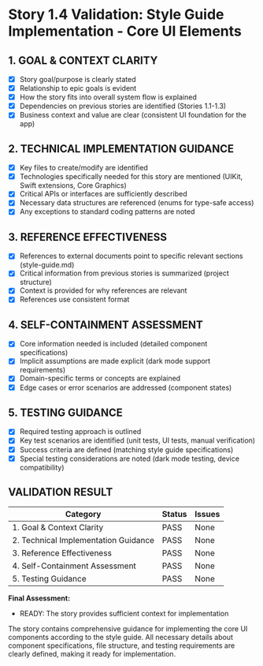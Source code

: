 # Story 1.4 Validation: Style Guide Implementation - Core UI Elements

## 1. GOAL & CONTEXT CLARITY

- [x] Story goal/purpose is clearly stated
- [x] Relationship to epic goals is evident
- [x] How the story fits into overall system flow is explained
- [x] Dependencies on previous stories are identified (Stories 1.1-1.3)
- [x] Business context and value are clear (consistent UI foundation for the app)

## 2. TECHNICAL IMPLEMENTATION GUIDANCE

- [x] Key files to create/modify are identified
- [x] Technologies specifically needed for this story are mentioned (UIKit, Swift extensions, Core Graphics)
- [x] Critical APIs or interfaces are sufficiently described
- [x] Necessary data structures are referenced (enums for type-safe access)
- [x] Any exceptions to standard coding patterns are noted

## 3. REFERENCE EFFECTIVENESS

- [x] References to external documents point to specific relevant sections (style-guide.md)
- [x] Critical information from previous stories is summarized (project structure)
- [x] Context is provided for why references are relevant
- [x] References use consistent format

## 4. SELF-CONTAINMENT ASSESSMENT

- [x] Core information needed is included (detailed component specifications)
- [x] Implicit assumptions are made explicit (dark mode support requirements)
- [x] Domain-specific terms or concepts are explained
- [x] Edge cases or error scenarios are addressed (component states)

## 5. TESTING GUIDANCE

- [x] Required testing approach is outlined
- [x] Key test scenarios are identified (unit tests, UI tests, manual verification)
- [x] Success criteria are defined (matching style guide specifications)
- [x] Special testing considerations are noted (dark mode testing, device compatibility)

## VALIDATION RESULT

| Category                             | Status | Issues |
| ------------------------------------ | ------ | ------ |
| 1. Goal & Context Clarity            | PASS   | None   |
| 2. Technical Implementation Guidance | PASS   | None   |
| 3. Reference Effectiveness           | PASS   | None   |
| 4. Self-Containment Assessment       | PASS   | None   |
| 5. Testing Guidance                  | PASS   | None   |

**Final Assessment:**

- READY: The story provides sufficient context for implementation
  
The story contains comprehensive guidance for implementing the core UI components according to the style guide. All necessary details about component specifications, file structure, and testing requirements are clearly defined, making it ready for implementation. 